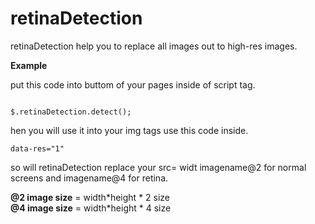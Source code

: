 retinaDetection
===============

retinaDetection help you to replace all images out to high-res images.

<strong>Example</strong>
<p>
  put this code into buttom of your pages inside of script tag.
</p>

<code>
$.retinaDetection.detect();
</code>

<p>
   hen you will use it into your img tags use this code inside.
</p>

<code>data-res="1"</code>

<p>
  so will retinaDetection replace your src= widt imagename@2 for normal screens and imagename@4 for retina.
</p>

<p>
  <strong>@2 image size</strong> = width*height * 2 size<br />
  <strong>@4 image size</strong> = width*height * 4 size<br />
</p>
